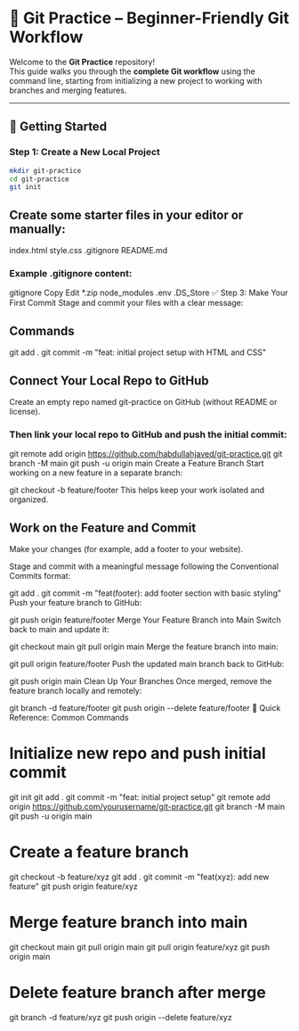 # 📘 Git Practice – Beginner-Friendly Git Workflow

Welcome to the **Git Practice** repository!  
This guide walks you through the **complete Git workflow** using the command line, starting from initializing a new project to working with branches and merging features.

---

## 🚀 Getting Started

### Step 1: Create a New Local Project

```bash
mkdir git-practice
cd git-practice
git init
```

## Create some starter files in your editor or manually:

index.html
style.css
.gitignore
README.md

### Example .gitignore content:

gitignore
Copy
Edit
\*.zip
node_modules
.env
.DS_Store
✅ Step 3: Make Your First Commit
Stage and commit your files with a clear message:

## Commands

git add .
git commit -m "feat: initial project setup with HTML and CSS"

## Connect Your Local Repo to GitHub

Create an empty repo named git-practice on GitHub (without README or license).

### Then link your local repo to GitHub and push the initial commit:

git remote add origin https://github.com/habdullahjaved/git-practice.git
git branch -M main
git push -u origin main
Create a Feature Branch
Start working on a new feature in a separate branch:

git checkout -b feature/footer
This helps keep your work isolated and organized.

## Work on the Feature and Commit

Make your changes (for example, add a footer to your website).

Stage and commit with a meaningful message following the Conventional Commits format:

git add .
git commit -m "feat(footer): add footer section with basic styling"
Push your feature branch to GitHub:

git push origin feature/footer
Merge Your Feature Branch into Main
Switch back to main and update it:

git checkout main
git pull origin main
Merge the feature branch into main:

git pull origin feature/footer
Push the updated main branch back to GitHub:

git push origin main
Clean Up Your Branches
Once merged, remove the feature branch locally and remotely:

git branch -d feature/footer
git push origin --delete feature/footer
🎯 Quick Reference: Common Commands

# Initialize new repo and push initial commit

git init
git add .
git commit -m "feat: initial project setup"
git remote add origin https://github.com/yourusername/git-practice.git
git branch -M main
git push -u origin main

# Create a feature branch

git checkout -b feature/xyz
git add .
git commit -m "feat(xyz): add new feature"
git push origin feature/xyz

# Merge feature branch into main

git checkout main
git pull origin main
git pull origin feature/xyz
git push origin main

# Delete feature branch after merge

git branch -d feature/xyz
git push origin --delete feature/xyz
